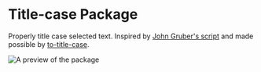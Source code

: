# Title-case Package

Properly title case selected text. Inspired by [John Gruber's script](http://daringfireball.net/2008/05/title_case) and made possible by [to-title-case](https://www.npmjs.org/package/to-title-case).

![A preview of the package](https://cloud.githubusercontent.com/assets/111631/8632613/ee0dae0e-2757-11e5-9dd4-89c90ca681e4.gif)
